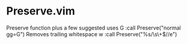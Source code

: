 Preserve.vim
============

Preserve function plus a few suggested uses
<Leader>G :call Preserve("normal gg=G")<CR>
Removes trailing whitespace
<Leader>w :call Preserve("%s/\\s\\+$//e")<CR>
